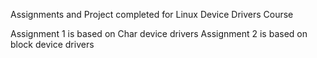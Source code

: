 Assignments and Project completed for Linux Device Drivers Course

Assignment 1 is based on Char device drivers
Assignment 2 is based on block device drivers

